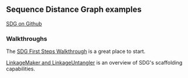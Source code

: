 ## Sequence Distance Graph examples

 [SDG on Github](https://github.com/bioinfologics/sdg)

### Walkthroughs

The [SDG First Steps Walkthrough](first_steps.md) is a great place to start.

[LinkageMaker and LinkageUntangler](linkage/linkagemaker_linkageuntangler.md) is an overview of SDG's scaffolding capabilities.

